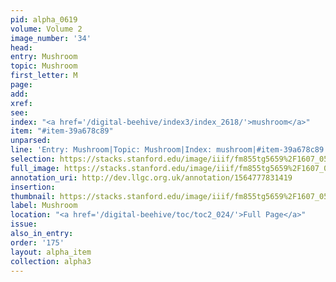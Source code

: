 ```yaml
---
pid: alpha_0619
volume: Volume 2
image_number: '34'
head: 
entry: Mushroom
topic: Mushroom
first_letter: M
page: 
add: 
xref: 
see: 
index: "<a href='/digital-beehive/index3/index_2618/'>mushroom</a>"
item: "#item-39a678c89"
unparsed: 
line: 'Entry: Mushroom|Topic: Mushroom|Index: mushroom|#item-39a678c89'
selection: https://stacks.stanford.edu/image/iiif/fm855tg5659%2F1607_0501/716,3588,3051,319/full/0/default.jpg
full_image: https://stacks.stanford.edu/image/iiif/fm855tg5659%2F1607_0501/full/full/0/default.jpg
annotation_uri: http://dev.llgc.org.uk/annotation/1564777831419
insertion: 
thumbnail: https://stacks.stanford.edu/image/iiif/fm855tg5659%2F1607_0501/716,3588,600,180/250,/0/default.jpg
label: Mushroom
location: "<a href='/digital-beehive/toc/toc2_024/'>Full Page</a>"
issue: 
also_in_entry: 
order: '175'
layout: alpha_item
collection: alpha3
---
```

